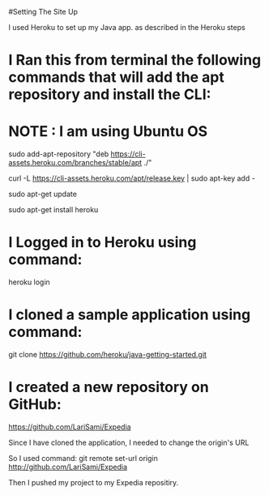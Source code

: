 #Setting The Site Up


I used Heroku to set up my Java app.
as described in the Heroku steps
# I Ran this from terminal the following commands that will add the apt repository and install the CLI:
# NOTE : I am using Ubuntu OS
sudo add-apt-repository "deb https://cli-assets.heroku.com/branches/stable/apt ./"

curl -L https://cli-assets.heroku.com/apt/release.key | sudo apt-key add -

sudo apt-get update

sudo apt-get install heroku

# I Logged in to Heroku using command:
heroku login

# I cloned a sample application using command:
git clone https://github.com/heroku/java-getting-started.git


# I created a new repository on GitHub:
https://github.com/LariSami/Expedia

Since I have cloned the application, I needed to change the origin's URL

So I used command:
git remote set-url origin http://github.com/LariSami/Expedia

Then I pushed my project to my Expedia repositiry.